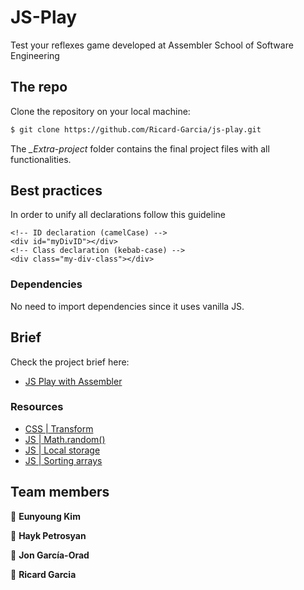 # JS-Play

Test your reflexes game developed at Assembler School of Software Engineering

## The repo

Clone the repository on your local machine:

```bash
$ git clone https://github.com/Ricard-Garcia/js-play.git
```

The *_Extra-project* folder contains the final project files with all functionalities.

## Best practices

In order to unify all declarations follow this guideline

```
<!-- ID declaration (camelCase) -->
<div id="myDivID"></div>
<!-- Class declaration (kebab-case) -->
<div class="my-div-class"></div>

```

### Dependencies

No need to import dependencies since it uses vanilla JS.


## Brief

Check the project brief here:

- [JS Play with Assembler](https://docs.google.com/document/d/1Lej0MwOvlJJiD8fPIU3zu4LVSbi5kwQbnZMLNHTdII4/edit?ts=605dda99)


### Resources

- [CSS | Transform](https://css-tricks.com/almanac/properties/t/transform/)
- [JS | Math.random()](https://www.w3schools.com/jsref/jsref_random.asp)
- [JS | Local storage](https://www.w3schools.com/jsref/prop_win_localstorage.asp)
- [JS | Sorting arrays](https://www.w3schools.com/js/js_array_sort.asp)


## Team members <!-- omit in toc -->

👤 **Eunyoung Kim**

👤 **Hayk Petrosyan**

👤 **Jon García-Orad**

👤 **Ricard Garcia**
